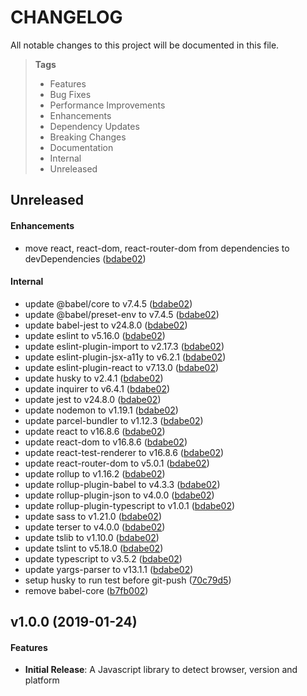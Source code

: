 # CHANGELOG

All notable changes to this project will be documented in this file.

> **Tags**
> - Features
> - Bug Fixes
> - Performance Improvements
> - Enhancements
> - Dependency Updates
> - Breaking Changes
> - Documentation
> - Internal
> - Unreleased

## Unreleased

#### Enhancements

- move react, react-dom, react-router-dom from dependencies to devDependencies ([bdabe02](https://github.com/sibiraj-s/browser-dtector/commit/bdabe02))

#### Internal

- update @babel/core to v7.4.5 ([bdabe02](https://github.com/sibiraj-s/browser-dtector/commit/bdabe02))
- update @babel/preset-env to v7.4.5 ([bdabe02](https://github.com/sibiraj-s/browser-dtector/commit/bdabe02))
- update babel-jest to v24.8.0 ([bdabe02](https://github.com/sibiraj-s/browser-dtector/commit/bdabe02))
- update eslint to v5.16.0 ([bdabe02](https://github.com/sibiraj-s/browser-dtector/commit/bdabe02))
- update eslint-plugin-import to v2.17.3 ([bdabe02](https://github.com/sibiraj-s/browser-dtector/commit/bdabe02))
- update eslint-plugin-jsx-a11y to v6.2.1 ([bdabe02](https://github.com/sibiraj-s/browser-dtector/commit/bdabe02))
- update eslint-plugin-react to v7.13.0 ([bdabe02](https://github.com/sibiraj-s/browser-dtector/commit/bdabe02))
- update husky to v2.4.1 ([bdabe02](https://github.com/sibiraj-s/browser-dtector/commit/bdabe02))
- update inquirer to v6.4.1 ([bdabe02](https://github.com/sibiraj-s/browser-dtector/commit/bdabe02))
- update jest to v24.8.0 ([bdabe02](https://github.com/sibiraj-s/browser-dtector/commit/bdabe02))
- update nodemon to v1.19.1 ([bdabe02](https://github.com/sibiraj-s/browser-dtector/commit/bdabe02))
- update parcel-bundler to v1.12.3 ([bdabe02](https://github.com/sibiraj-s/browser-dtector/commit/bdabe02))
- update react to v16.8.6 ([bdabe02](https://github.com/sibiraj-s/browser-dtector/commit/bdabe02))
- update react-dom to v16.8.6 ([bdabe02](https://github.com/sibiraj-s/browser-dtector/commit/bdabe02))
- update react-test-renderer to v16.8.6 ([bdabe02](https://github.com/sibiraj-s/browser-dtector/commit/bdabe02))
- update react-router-dom to v5.0.1 ([bdabe02](https://github.com/sibiraj-s/browser-dtector/commit/bdabe02))
- update rollup to v1.16.2 ([bdabe02](https://github.com/sibiraj-s/browser-dtector/commit/bdabe02))
- update rollup-plugin-babel to v4.3.3 ([bdabe02](https://github.com/sibiraj-s/browser-dtector/commit/bdabe02))
- update rollup-plugin-json to v4.0.0 ([bdabe02](https://github.com/sibiraj-s/browser-dtector/commit/bdabe02))
- update rollup-plugin-typescript to v1.0.1 ([bdabe02](https://github.com/sibiraj-s/browser-dtector/commit/bdabe02))
- update sass to v1.21.0 ([bdabe02](https://github.com/sibiraj-s/browser-dtector/commit/bdabe02))
- update terser to v4.0.0 ([bdabe02](https://github.com/sibiraj-s/browser-dtector/commit/bdabe02))
- update tslib to v1.10.0 ([bdabe02](https://github.com/sibiraj-s/browser-dtector/commit/bdabe02))
- update tslint to v5.18.0 ([bdabe02](https://github.com/sibiraj-s/browser-dtector/commit/bdabe02))
- update typescript to v3.5.2 ([bdabe02](https://github.com/sibiraj-s/browser-dtector/commit/bdabe02))
- update yargs-parser to v13.1.1 ([bdabe02](https://github.com/sibiraj-s/browser-dtector/commit/bdabe02))
- setup husky to run test before git-push ([70c79d5](https://github.com/sibiraj-s/browser-dtector/commit/70c79d5))
- remove babel-core ([b7fb002](https://github.com/sibiraj-s/browser-dtector/commit/b7fb002))

## v1.0.0 (2019-01-24)

#### Features

- **Initial Release**: A Javascript library to detect browser, version and platform
